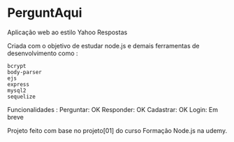 # PerguntAqui
Aplicação web ao estilo Yahoo Respostas

Criada com o objetivo de estudar node.js e demais ferramentas de desenvolvimento como :

    bcrypt
    body-parser
    ejs
    express
    mysql2
    sequelize 

Funcionalidades :
    Perguntar: OK
    Responder: OK
    Cadastrar: OK
    Login: Em breve

Projeto feito com base no projeto[01] do curso Formação Node.js na udemy.